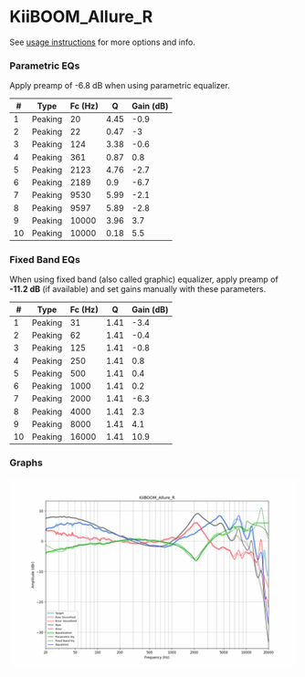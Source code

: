 # KiiBOOM_Allure_R
See [usage instructions](https://github.com/jaakkopasanen/AutoEq#usage) for more options and info.

### Parametric EQs
Apply preamp of -6.8 dB when using parametric equalizer.

|   # | Type    |   Fc (Hz) |    Q |   Gain (dB) |
|-----|---------|-----------|------|-------------|
|   1 | Peaking |        20 | 4.45 |        -0.9 |
|   2 | Peaking |        22 | 0.47 |        -3   |
|   3 | Peaking |       124 | 3.38 |        -0.6 |
|   4 | Peaking |       361 | 0.87 |         0.8 |
|   5 | Peaking |      2123 | 4.76 |        -2.7 |
|   6 | Peaking |      2189 | 0.9  |        -6.7 |
|   7 | Peaking |      9530 | 5.99 |        -2.1 |
|   8 | Peaking |      9597 | 5.89 |        -2.8 |
|   9 | Peaking |     10000 | 3.96 |         3.7 |
|  10 | Peaking |     10000 | 0.18 |         5.5 |

### Fixed Band EQs
When using fixed band (also called graphic) equalizer, apply preamp of **-11.2 dB** (if available) and set gains manually with these parameters.

|   # | Type    |   Fc (Hz) |    Q |   Gain (dB) |
|-----|---------|-----------|------|-------------|
|   1 | Peaking |        31 | 1.41 |        -3.4 |
|   2 | Peaking |        62 | 1.41 |        -0.4 |
|   3 | Peaking |       125 | 1.41 |        -0.8 |
|   4 | Peaking |       250 | 1.41 |         0.8 |
|   5 | Peaking |       500 | 1.41 |         0.4 |
|   6 | Peaking |      1000 | 1.41 |         0.2 |
|   7 | Peaking |      2000 | 1.41 |        -6.3 |
|   8 | Peaking |      4000 | 1.41 |         2.3 |
|   9 | Peaking |      8000 | 1.41 |         4.1 |
|  10 | Peaking |     16000 | 1.41 |        10.9 |

### Graphs
![](./KiiBOOM_Allure_R.png)
